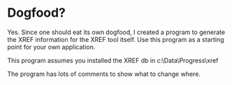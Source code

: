 # Dogfood?

Yes. Since one should eat its own dogfood, I created a program to generate the XREF information for the XREF tool itself. Use this program as a starting point for your own application.

This program assumes you installed the XREF db in c:\Data\Progress\xref

The program has lots of comments to show what to change where. 
  
